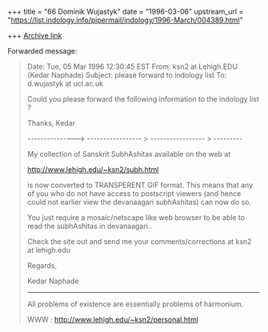 +++
title = "66 Dominik Wujastyk"
date = "1996-03-06"
upstream_url = "https://list.indology.info/pipermail/indology/1996-March/004389.html"

+++
[Archive link](https://list.indology.info/pipermail/indology/1996-March/004389.html)


Forwarded message:
> Date: Tue, 05 Mar 1996 12:30:45 EST
> From: ksn2 at Lehigh.EDU (Kedar Naphade)
> Subject: please forward to indology list
> To: d.wujastyk at ucl.ac.uk
> 
> Could you please forward the following information to the indology list ?
> 
> Thanks, Kedar
> 
> ---------------> ----------------- > ----------------- > ---------
> 
> My collection of Sanskrit SubhAshitas available on the web at
>
>    http://www.lehigh.edu/~ksn2/subh.html
>
>    is now converted to TRANSPERENT GIF format. This means that any of you who
>    do not have access to postscript viewers (and hence could not earlier view
>    the devanaagari subhAshitas) can now do so.
>
>    You just require a mosaic/netscape like web browser to be able to read the
>    subhAshitas in devanaagari..
>
>    Check the site out and send me your comments/corrections at
>    ksn2 at lehigh.edu
>
>    Regards,
>
>    Kedar Naphade
>
>
>_______________________________________________________________________________
>All problems of existence are essentially problems of harmonium.
>
>WWW   : http://www.lehigh.edu/~ksn2/personal.html
>






